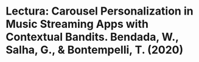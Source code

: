 # Lectura: Carousel Personalization in Music Streaming Apps with Contextual Bandits. Bendada, W., Salha, G., & Bontempelli, T. (2020)

